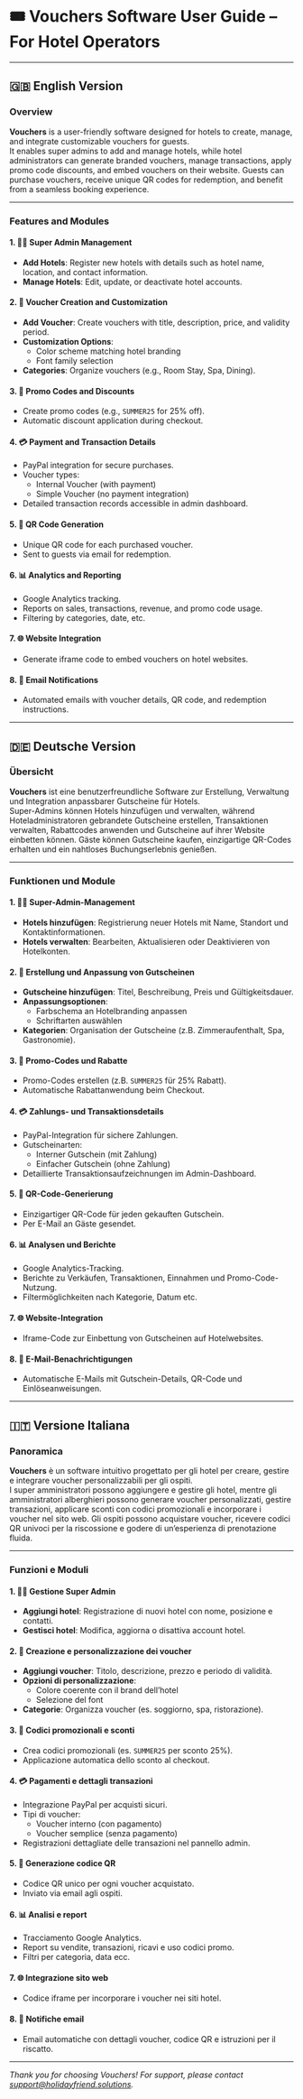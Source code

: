 # 🎟️ Vouchers Software User Guide – For Hotel Operators

---

## 🇬🇧 English Version

### Overview
**Vouchers** is a user-friendly software designed for hotels to create, manage, and integrate customizable vouchers for guests.  
It enables super admins to add and manage hotels, while hotel administrators can generate branded vouchers, manage transactions, apply promo code discounts, and embed vouchers on their website. Guests can purchase vouchers, receive unique QR codes for redemption, and benefit from a seamless booking experience.

---

### Features and Modules

#### 1. 👨‍💼 Super Admin Management
- **Add Hotels**: Register new hotels with details such as hotel name, location, and contact information.
- **Manage Hotels**: Edit, update, or deactivate hotel accounts.

#### 2. 🎨 Voucher Creation and Customization
- **Add Voucher**: Create vouchers with title, description, price, and validity period.
- **Customization Options**:  
  - Color scheme matching hotel branding  
  - Font family selection  
- **Categories**: Organize vouchers (e.g., Room Stay, Spa, Dining).

#### 3. 💸 Promo Codes and Discounts
- Create promo codes (e.g., `SUMMER25` for 25% off).
- Automatic discount application during checkout.

#### 4. 💳 Payment and Transaction Details
- PayPal integration for secure purchases.
- Voucher types:  
  - Internal Voucher (with payment)  
  - Simple Voucher (no payment integration)
- Detailed transaction records accessible in admin dashboard.

#### 5. 📱 QR Code Generation
- Unique QR code for each purchased voucher.
- Sent to guests via email for redemption.

#### 6. 📊 Analytics and Reporting
- Google Analytics tracking.
- Reports on sales, transactions, revenue, and promo code usage.
- Filtering by categories, date, etc.

#### 7. 🌐 Website Integration
- Generate iframe code to embed vouchers on hotel websites.

#### 8. 📧 Email Notifications
- Automated emails with voucher details, QR code, and redemption instructions.

---

## 🇩🇪 Deutsche Version

### Übersicht
**Vouchers** ist eine benutzerfreundliche Software zur Erstellung, Verwaltung und Integration anpassbarer Gutscheine für Hotels.  
Super-Admins können Hotels hinzufügen und verwalten, während Hoteladministratoren gebrandete Gutscheine erstellen, Transaktionen verwalten, Rabattcodes anwenden und Gutscheine auf ihrer Website einbetten können. Gäste können Gutscheine kaufen, einzigartige QR-Codes erhalten und ein nahtloses Buchungserlebnis genießen.

---

### Funktionen und Module

#### 1. 👨‍💼 Super-Admin-Management
- **Hotels hinzufügen**: Registrierung neuer Hotels mit Name, Standort und Kontaktinformationen.
- **Hotels verwalten**: Bearbeiten, Aktualisieren oder Deaktivieren von Hotelkonten.

#### 2. 🎨 Erstellung und Anpassung von Gutscheinen
- **Gutscheine hinzufügen**: Titel, Beschreibung, Preis und Gültigkeitsdauer.
- **Anpassungsoptionen**:  
  - Farbschema an Hotelbranding anpassen  
  - Schriftarten auswählen  
- **Kategorien**: Organisation der Gutscheine (z.B. Zimmeraufenthalt, Spa, Gastronomie).

#### 3. 💸 Promo-Codes und Rabatte
- Promo-Codes erstellen (z.B. `SUMMER25` für 25% Rabatt).
- Automatische Rabattanwendung beim Checkout.

#### 4. 💳 Zahlungs- und Transaktionsdetails
- PayPal-Integration für sichere Zahlungen.
- Gutscheinarten:  
  - Interner Gutschein (mit Zahlung)  
  - Einfacher Gutschein (ohne Zahlung)
- Detaillierte Transaktionsaufzeichnungen im Admin-Dashboard.

#### 5. 📱 QR-Code-Generierung
- Einzigartiger QR-Code für jeden gekauften Gutschein.
- Per E-Mail an Gäste gesendet.

#### 6. 📊 Analysen und Berichte
- Google Analytics-Tracking.
- Berichte zu Verkäufen, Transaktionen, Einnahmen und Promo-Code-Nutzung.
- Filtermöglichkeiten nach Kategorie, Datum etc.

#### 7. 🌐 Website-Integration
- Iframe-Code zur Einbettung von Gutscheinen auf Hotelwebsites.

#### 8. 📧 E-Mail-Benachrichtigungen
- Automatische E-Mails mit Gutschein-Details, QR-Code und Einlöseanweisungen.

---

## 🇮🇹 Versione Italiana

### Panoramica
**Vouchers** è un software intuitivo progettato per gli hotel per creare, gestire e integrare voucher personalizzabili per gli ospiti.  
I super amministratori possono aggiungere e gestire gli hotel, mentre gli amministratori alberghieri possono generare voucher personalizzati, gestire transazioni, applicare sconti con codici promozionali e incorporare i voucher nel sito web. Gli ospiti possono acquistare voucher, ricevere codici QR univoci per la riscossione e godere di un’esperienza di prenotazione fluida.

---

### Funzioni e Moduli

#### 1. 👨‍💼 Gestione Super Admin
- **Aggiungi hotel**: Registrazione di nuovi hotel con nome, posizione e contatti.
- **Gestisci hotel**: Modifica, aggiorna o disattiva account hotel.

#### 2. 🎨 Creazione e personalizzazione dei voucher
- **Aggiungi voucher**: Titolo, descrizione, prezzo e periodo di validità.
- **Opzioni di personalizzazione**:  
  - Colore coerente con il brand dell’hotel  
  - Selezione del font  
- **Categorie**: Organizza voucher (es. soggiorno, spa, ristorazione).

#### 3. 💸 Codici promozionali e sconti
- Crea codici promozionali (es. `SUMMER25` per sconto 25%).
- Applicazione automatica dello sconto al checkout.

#### 4. 💳 Pagamenti e dettagli transazioni
- Integrazione PayPal per acquisti sicuri.
- Tipi di voucher:  
  - Voucher interno (con pagamento)  
  - Voucher semplice (senza pagamento)
- Registrazioni dettagliate delle transazioni nel pannello admin.

#### 5. 📱 Generazione codice QR
- Codice QR unico per ogni voucher acquistato.
- Inviato via email agli ospiti.

#### 6. 📊 Analisi e report
- Tracciamento Google Analytics.
- Report su vendite, transazioni, ricavi e uso codici promo.
- Filtri per categoria, data ecc.

#### 7. 🌐 Integrazione sito web
- Codice iframe per incorporare i voucher nei siti hotel.

#### 8. 📧 Notifiche email
- Email automatiche con dettagli voucher, codice QR e istruzioni per il riscatto.

---

*Thank you for choosing Vouchers! For support, please contact [support@holidayfriend.solutions](mailto:support@holidayfriend.solutions).*
